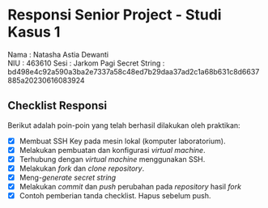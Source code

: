 # Responsi Senior Project - Studi Kasus 1

Nama : Natasha Astia Dewanti  
NIU : 463610
Sesi : Jarkom Pagi
Secret String : bd498e4c92a590a3ba2e7337a58c48ed7b29daa37ad2c1a68b631c8d6637885a20230616083924

## Checklist Responsi

Berikut adalah poin-poin yang telah berhasil dilakukan oleh praktikan:

- [x] Membuat SSH Key pada mesin lokal (komputer laboratorium).
- [x] Melakukan pembuatan dan konfigurasi _virtual machine_.
- [x] Terhubung dengan _virtual machine_ menggunakan SSH.
- [x] Melakukan _fork_ dan _clone_ _repository_.
- [x] Meng-_generate_ _secret string_
- [x] Melakukan _commit_ dan _push_ perubahan pada _repository_ hasil _fork_
- [x] Contoh pemberian tanda checklist. Hapus sebelum push.
